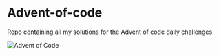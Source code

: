 # Advent-of-code
Repo containing all my solutions for the Advent of code daily challenges

![Advent of Code](https://miro.medium.com/max/1200/1*XtCMwEXZe2VcH-jfcHwCBQ.jpeg)
